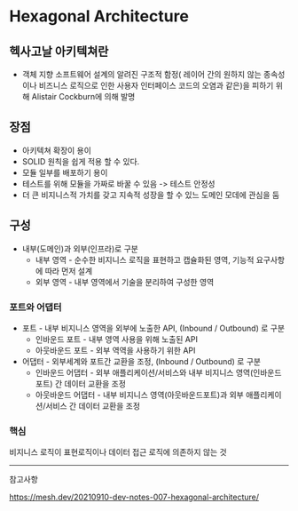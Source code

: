 # Hexagonal Architecture

## 헥사고날 아키텍쳐란

- 객체 지향 소프트웨어 설계의 알려진 구조적 함정( 레이어 간의 원하지 않는 종속성이나 비즈니스 로직으로 인한 사용자 인터페이스 코드의 오염과 같은)을 피하기 위해 Alistair Cockburn에 의해 발명


## 장점
- 아키텍쳐 확장이 용이
- SOLID 원칙을 쉽게 적용 할 수 있다.
- 모듈 일부를 배포하기 용이
- 테스트를 위해 모듈을 가짜로 바꿀 수 있음 -> 테스트 안정성 
- 더 큰 비지니스적 가치를 갖고 지속적 성장을 할 수 있느 도메인 모데에 관심을 둠

## 구성
- 내부(도메인)과 외부(인프라)로 구분
  - 내부 영역 - 순수한 비지니스 로직을 표현하고 캡슐화된 영역, 기능적 요구사항에 따라 먼저 설계
  - 외부 영역 - 내부 영역에서 기술을 분리하여 구성한 영역


### 포트와 어댑터

- 포트 - 내부 비지니스 영역을 외부에 노출한 API, (Inbound / Outbound) 로 구분
  - 인바운드 포트 - 내부 영역 사용을 위해 노출된 API
  - 아웃바운드 포트 - 외부 역역을 사용하기 위한 API
- 어댑터 - 외부세계와 포트간 교환을 조정, (Inbound / Outbound) 로 구분
  - 인바운드 어댑터 - 외부 애플리케이션/서비스와 내부 비지니스 영역(인바운드 포트) 간 데이터 교환을 조정
  - 아웃바운드 어댑터 - 내부 비지니스 영역(아웃바운드포트)과 외부 애플리케이션/서비스 간 데이터 교환을 조정

### 핵심

비지니스 로직이 표현로직이나 데이터 접근 로직에 의존하지 않는 것



---

참고사항

https://mesh.dev/20210910-dev-notes-007-hexagonal-architecture/

